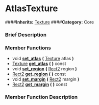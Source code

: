 #  AtlasTexture  
####**Inherits:** [Texture](class_texture)
####**Category:** Core

###  Brief Description  


###  Member Functions 
  * void  **[set&#95;atlas](#set_atlas)**  **(** [Texture](class_texture) atlas  **)**
  * [Texture](class_texture)  **[get&#95;atlas](#get_atlas)**  **(** **)** const
  * void  **[set&#95;region](#set_region)**  **(** [Rect2](class_rect2) region  **)**
  * [Rect2](class_rect2)  **[get&#95;region](#get_region)**  **(** **)** const
  * void  **[set&#95;margin](#set_margin)**  **(** [Rect2](class_rect2) margin  **)**
  * [Rect2](class_rect2)  **[get&#95;margin](#get_margin)**  **(** **)** const

###  Member Function Description  

